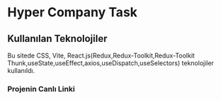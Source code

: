<h1>Hyper Company Task</h1>
 
<h2>Kullanılan Teknolojiler</h2>
  Bu sitede CSS, Vite, React.js(Redux,Redux-Toolkit,Redux-Toolkit Thunk,useState,useEffect,axios,useDispatch,useSelectors) teknolojiler kullanıldı.

<h3>Projenin Canlı Linki</h3>